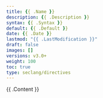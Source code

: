 ```yaml
---
title: {{ .Name }}
description: {{ .Description }}
syntax: {{ .Syntax }}
default: {{ .Default }}
date: {{ .Date }}
lastmod: "{{ .LastModification }}"
draft: false
images: []
versions: v3.0+
weight: 100
toc: true
type: seclang/directives
---
```


{{ .Content }}
